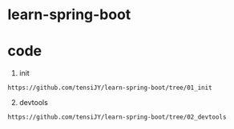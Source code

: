 # learn-spring-boot

# code
1. init
```
https://github.com/tensiJY/learn-spring-boot/tree/01_init
```

2. devtools
```
https://github.com/tensiJY/learn-spring-boot/tree/02_devtools
```
